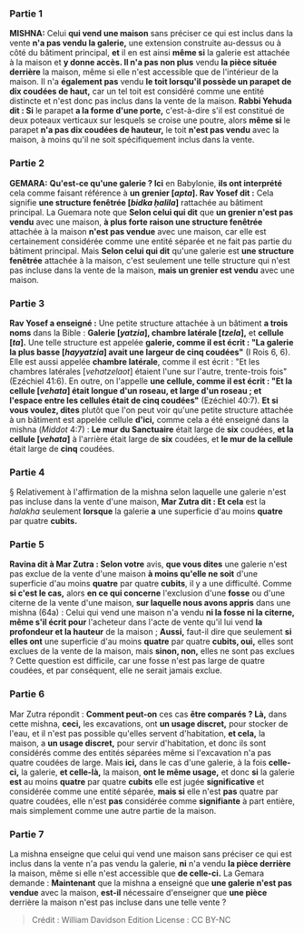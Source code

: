
### Partie 1
<strong>MISHNA:</strong> Celui <b>qui vend une maison</b> sans préciser ce qui est inclus dans la vente <b>n'a pas vendu la galerie,</b> une extension construite au-dessus ou à côté du bâtiment principal, <b>et</b> il en est ainsi <b>même si</b> la galerie est attachée à la maison et <b>y donne accès. Il n'a pas non plus</b> vendu <b>la pièce située derrière</b> la maison, même si elle n'est accessible que de l'intérieur de la maison. Il n'a <b>également pas</b> vendu <b>le toit lorsqu'il possède un parapet de dix coudées de haut,</b> car un tel toit est considéré comme une entité distincte et n'est donc pas inclus dans la vente de la maison. <b>Rabbi Yehuda dit : Si</b> le parapet <b>a la forme d'une porte,</b> c'est-à-dire s'il est constitué de deux poteaux verticaux sur lesquels se croise une poutre, alors <b>même si</b> le parapet <b>n'a pas dix coudées de hauteur,</b> le toit <b>n'est pas vendu</b> avec la maison, à moins qu'il ne soit spécifiquement inclus dans la vente.

### Partie 2
<strong>GEMARA:</strong> <b>Qu'est-ce qu'une galerie ? Ici</b> en Babylonie, <b>ils ont interprété</b> cela comme faisant référence à <b>un grenier [<i>apta</i>]. Rav Yosef dit :</b> Cela signifie <b>une structure fenêtrée [<i>bidka ḥalila</i>]</b> rattachée au bâtiment principal. La Guemara note que <b>Selon celui qui dit</b> que <b>un grenier n'est pas vendu</b> avec une maison, <b>à plus forte raison une structure fenêtrée</b> attachée à la maison <b>n'est pas vendue</b> avec une maison, car elle est certainement considérée comme une entité séparée et ne fait pas partie du bâtiment principal. Mais <b>Selon celui qui dit</b> qu'une galerie est <b>une structure fenêtrée</b> attachée à la maison, c'est seulement une telle structure qui n'est pas incluse dans la vente de la maison, <b>mais un grenier est vendu</b> avec une maison.

### Partie 3
<b>Rav Yosef a enseigné :</b> Une petite structure attachée à un bâtiment <b>a trois noms</b> dans la Bible : <b>Galerie [<i>yatzia</i>], chambre latérale [<i>tzela</i>],</b> et <b>cellule [<i>ta</i>].</b> Une telle structure est appelée <b>galerie, comme il est écrit : "La galerie la plus basse [<i>hayyatzia</i>] avait une largeur de cinq coudées"</b> (I Rois 6, 6). Elle est aussi appelée <b>chambre latérale</b>, comme il est écrit : "Et les chambres latérales [<i>vehatzelaot</i>] étaient l'une sur l'autre, trente-trois fois"</b> (Ezéchiel 41:6). En outre, on l'appelle <b>une cellule, comme il est écrit : "Et la cellule [<i>vehata</i>] était longue d'un roseau, et large d'un roseau ; et l'espace entre les cellules était de cinq coudées"</b> (Ezéchiel 40:7). <b>Et si vous voulez, dites</b> plutôt que l'on peut voir qu'une petite structure attachée à un bâtiment est appelée cellule <b>d'ici,</b> comme cela a été enseigné dans la mishna (<i>Middot</i> 4:7) : <b>Le mur du Sanctuaire</b> était large de <b>six</b> coudées, <b>et la cellule [<i>vehata</i>]</b> à l'arrière était large de <b>six</b> coudées, et <b>le mur de la cellule</b> était large de <b>cinq</b> coudées.

### Partie 4
§ Relativement à l'affirmation de la mishna selon laquelle une galerie n'est pas incluse dans la vente d'une maison, <b>Mar Zutra dit : Et cela</b> est la <i>halakha</i> seulement <b>lorsque</b> la galerie <b>a</b> une superficie d'au moins <b>quatre</b> par quatre <b>cubits.</b>

### Partie 5
<b>Ravina dit à Mar Zutra : Selon votre</b> avis, <b>que vous dites</b> une galerie n'est pas exclue de la vente d'une maison <b>à moins qu'elle ne soit</b> d'une superficie d'au moins <b>quatre</b> par quatre <b>cubits</b>, il y a une difficulté. Comme <b>si c'est le cas,</b> alors <b>en ce qui concerne</b> l'exclusion d'une <b>fosse</b> ou d'une citerne de la vente d'une maison, <b>sur laquelle nous avons appris</b> dans une mishna (64a) : Celui qui vend une maison n'a vendu <b>ni la fosse ni la citerne, même s'il écrit pour</b> l'acheteur dans l'acte de vente qu'il lui vend <b>la profondeur et la hauteur</b> de la maison ; <b>Aussi,</b> faut-il dire que seulement <b>si elles ont</b> une superficie d'au moins <b>quatre</b> par quatre <b>cubits, oui,</b> elles sont exclues de la vente de la maison, mais <b>sinon, non,</b> elles ne sont pas exclues ? Cette question est difficile, car une fosse n'est pas large de quatre coudées, et par conséquent, elle ne serait jamais exclue.

### Partie 6
Mar Zutra répondit : <b>Comment peut-on</b> ces cas <b>être comparés ? Là,</b> dans cette mishna, <b>ceci,</b> les excavations, ont <b>un usage discret,</b> pour stocker de l'eau, et il n'est pas possible qu'elles servent d'habitation, <b>et cela,</b> la maison, a <b>un usage discret,</b> pour servir d'habitation, et donc ils sont considérés comme des entités séparées même si l'excavation n'a pas quatre coudées de large. Mais <b>ici,</b> dans le cas d'une galerie, à la fois <b>celle-ci,</b> la galerie, <b>et celle-là,</b> la maison, <b>ont le même usage,</b> et donc <b>si</b> la galerie <b>est</b> au moins <b>quatre</b> par quatre <b>cubits</b> elle est jugée <b>significative</b> et considérée comme une entité séparée, <b>mais si</b> elle n'est <b>pas</b> quatre par quatre coudées, elle n'est <b>pas</b> considérée comme <b>signifiante</b> à part entière, mais simplement comme une autre partie de la maison.

### Partie 7
La mishna enseigne que celui qui vend une maison sans préciser ce qui est inclus dans la vente n'a pas vendu la galerie, <b>ni</b> n'a vendu <b>la pièce derrière</b> la maison, même si elle n'est accessible que <b>de celle-ci.</b> La Gemara demande : <b>Maintenant</b> que la mishna a enseigné que <b>une galerie n'est pas vendue</b> avec la maison, <b>est-il</b> nécessaire</b> d'enseigner que <b>une pièce</b> derrière la maison n'est pas incluse dans une telle vente ?

>Crédit : William Davidson Edition
>License : CC BY-NC